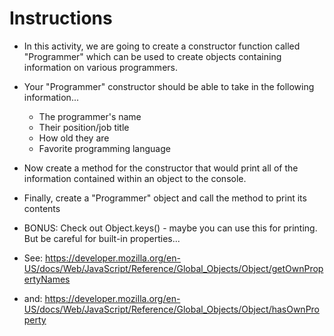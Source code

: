 # **Instructions**

* In this activity, we are going to create a constructor function called "Programmer" which can be used to create objects containing information on various programmers.

* Your "Programmer" constructor should be able to take in the following information...

  * The programmer's name
  * Their position/job title
  * How old they are
  * Favorite programming language

* Now create a method for the constructor that would print all of the information contained within an object to the console.

* Finally, create a "Programmer" object and call the method to print its contents

* BONUS: Check out Object.keys() - maybe you can use this for printing. But be careful for built-in properties...
* See: https://developer.mozilla.org/en-US/docs/Web/JavaScript/Reference/Global_Objects/Object/getOwnPropertyNames
* and: https://developer.mozilla.org/en-US/docs/Web/JavaScript/Reference/Global_Objects/Object/hasOwnProperty
